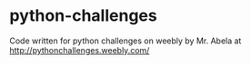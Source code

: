 # python-challenges
Code written for python challenges on weebly by Mr. Abela at http://pythonchallenges.weebly.com/
